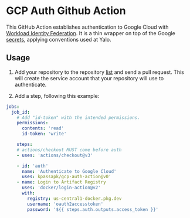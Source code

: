 # GCP Auth Github Action

This GitHub Action establishes authentication to Google Cloud with [Workload
Identity Federation][wif]. It is a thin wrapper on top of the Google
[secrets][act], applying conventions used at Yalo.

## Usage

1. Add your repository to the repository [list][tf] and send a pull request.
This will create the service account that your repository will use to
authenticate.

2. Add a step, following this example:


```yaml
jobs:
  job_id:
    # Add "id-token" with the intended permissions.
    permissions:
      contents: 'read'
      id-token: 'write'

    steps:
    # actions/checkout MUST come before auth
    - uses: 'actions/checkout@v3'

    - id: 'auth'
      name: 'Authenticate to Google Cloud'
      uses: kpassapk/gcp-auth-action@v0'
    - name: Login to Artifact Registry
      uses: 'docker/login-action@v2'
      with:
        registry: us-central1-docker.pkg.dev
        username: 'oauth2accesstoken'
        password: '${{ steps.auth.outputs.access_token }}'
```

[tf]: https://bitbucket.org/yalochat/yalo-gcp-iam-production/src/master/yalo-production-env/github-oidc.tf
[wif]: https://cloud.google.com/iam/docs/workload-identity-federation
[act]: https://github.com/google-github-actions/auth
